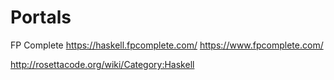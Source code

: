 # Portals

FP Complete
https://haskell.fpcomplete.com/
https://www.fpcomplete.com/

http://rosettacode.org/wiki/Category:Haskell

